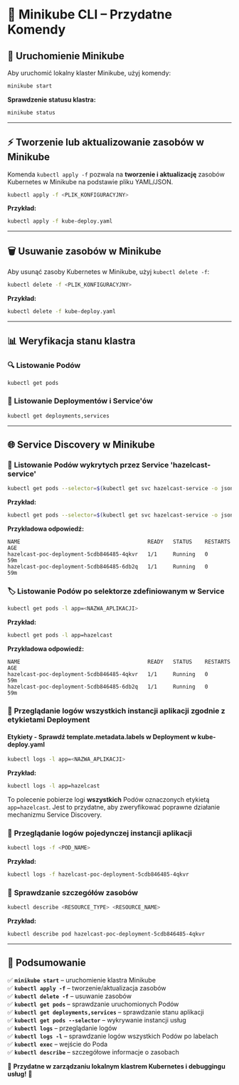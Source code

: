# 🚀 **Minikube CLI – Przydatne Komendy**

## 🔐 **Uruchomienie Minikube**
Aby uruchomić lokalny klaster Minikube, użyj komendy:

```bash
minikube start
```

**Sprawdzenie statusu klastra:**
```bash
minikube status
```

---

## ⚡ **Tworzenie lub aktualizowanie zasobów w Minikube**
Komenda `kubectl apply -f` pozwala na **tworzenie i aktualizację** zasobów Kubernetes w Minikube na podstawie pliku YAML/JSON.

```bash
kubectl apply -f <PLIK_KONFIGURACYJNY>
```

**Przykład:**
```bash
kubectl apply -f kube-deploy.yaml
```

---

## 🗑️ **Usuwanie zasobów w Minikube**
Aby usunąć zasoby Kubernetes w Minikube, użyj `kubectl delete -f`:

```bash
kubectl delete -f <PLIK_KONFIGURACYJNY>
```

**Przykład:**
```bash
kubectl delete -f kube-deploy.yaml
```

---

## 📊 **Weryfikacja stanu klastra**
### 🔍 **Listowanie Podów**
```bash
kubectl get pods
```

### 📌 **Listowanie Deploymentów i Service'ów**
```bash
kubectl get deployments,services
```

---

## 🌐 **Service Discovery w Minikube**
### 🔎 **Listowanie Podów wykrytych przez Service 'hazelcast-service'**

```bash
kubectl get pods --selector=$(kubectl get svc hazelcast-service -o json | jq -r '.spec.selector | to_entries | map("\(.key)=\(.value)") | join(",")')
```
**Przykład:**
```bash
kubectl get pods --selector=$(kubectl get svc hazelcast-service -o json | jq -r '.spec.selector | to_entries | map("\(.key)=\(.value)") | join(",")')
```
**Przykładowa odpowiedź:**
```
NAME                                        READY   STATUS    RESTARTS   AGE
hazelcast-poc-deployment-5cdb846485-4qkvr   1/1     Running   0          59m
hazelcast-poc-deployment-5cdb846485-6db2q   1/1     Running   0          59m
```

### 🏷️ **Listowanie Podów po selektorze zdefiniowanym w Service**

```bash
kubectl get pods -l app=<NAZWA_APLIKACJI>
```
**Przykład:**
```bash
kubectl get pods -l app=hazelcast
```
**Przykładowa odpowiedź:**
```
NAME                                        READY   STATUS    RESTARTS   AGE
hazelcast-poc-deployment-5cdb846485-4qkvr   1/1     Running   0          59m
hazelcast-poc-deployment-5cdb846485-6db2q   1/1     Running   0          59m
```

### 📝 **Przeglądanie logów wszystkich instancji aplikacji zgodnie z etykietami Deployment**
#### **Etykiety - Sprawdź template.metadata.labels w Deployment w kube-deploy.yaml**

```bash
kubectl logs -l app=<NAZWA_APLIKACJI>
```
**Przykład:**
```bash
kubectl logs -l app=hazelcast
```
To polecenie pobierze logi **wszystkich** Podów oznaczonych etykietą `app=hazelcast`. Jest to przydatne, aby zweryfikować poprawne działanie mechanizmu Service Discovery.

### 🔄 **Przeglądanie logów pojedynczej instancji aplikacji**
```bash
kubectl logs -f <POD_NAME>
```
**Przykład:**
```bash
kubectl logs -f hazelcast-poc-deployment-5cdb846485-4qkvr
```

### 📜 **Sprawdzanie szczegółów zasobów**
```bash
kubectl describe <RESOURCE_TYPE> <RESOURCE_NAME>
```
**Przykład:**
```bash
kubectl describe pod hazelcast-poc-deployment-5cdb846485-4qkvr
```

---

## 🎯 **Podsumowanie**
✅ **`minikube start`** – uruchomienie klastra Minikube  
✅ **`kubectl apply -f`** – tworzenie/aktualizacja zasobów  
✅ **`kubectl delete -f`** – usuwanie zasobów  
✅ **`kubectl get pods`** – sprawdzanie uruchomionych Podów  
✅ **`kubectl get deployments,services`** – sprawdzanie stanu aplikacji  
✅ **`kubectl get pods --selector`** – wykrywanie instancji usług  
✅ **`kubectl logs`** – przeglądanie logów  
✅ **`kubectl logs -l`** – sprawdzanie logów wszystkich Podów po labelach  
✅ **`kubectl exec`** – wejście do Poda  
✅ **`kubectl describe`** – szczegółowe informacje o zasobach

📌 **Przydatne w zarządzaniu lokalnym klastrem Kubernetes i debuggingu usług!** 🚀

